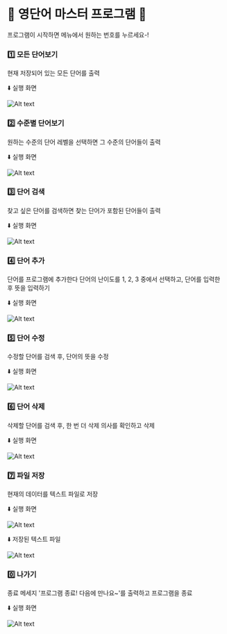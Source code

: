 📖 영단어 마스터 프로그램 📖
=======================

프로그램이 시작하면 메뉴에서 원하는 번호를 누르세요-!

### 1️⃣ 모든 단어보기
현재 저장되어 있는 모든 단어를 출력

⬇️ 실행 화면

![Alt text](./screenshot/1모든단어보기.png)

### 2️⃣ 수준별 단어보기
원하는 수준의 단어 레벨을 선택하면 그 수준의 단어들이 출력

⬇️ 실행 화면

![Alt text](./screenshot/2_vocab_level.png)

### 3️⃣ 단어 검색
찾고 싶은 단어를 검색하면 찾는 단어가 포함된 단어들이 출력

⬇️ 실행 화면

![Alt text](./screenshot/3_vocab_search.png)

### 4️⃣ 단어 추가
단어를 프로그램에 추가한다
단어의 난이도를 1, 2, 3 중에서 선택하고, 단어를 입력한 후 뜻을 입력하기

⬇️ 실행 화면

![Alt text](./screenshot/4단어추가.png)

### 5️⃣ 단어 수정
수정할 단어를 검색 후, 단어의 뜻을 수정

⬇️ 실행 화면

![Alt text](./screenshot/5_edit_vocab.png)

### 6️⃣ 단어 삭제
삭제할 단어를 검색 후, 한 번 더 삭제 의사를 확인하고 삭제

⬇️ 실행 화면

![Alt text](./screenshot/6_erase_word.png)

### 7️⃣ 파일 저장
현재의 데이터를 텍스트 파일로 저장

⬇️ 실행 화면

![Alt text](./screenshot/7_save.png)

⬇️ 저장된 텍스트 파일

![Alt text](./screenshot/saved_file.png)

### 0️⃣ 나가기
종료 메세지 '프로그램 종료! 다음에 만나요~'를 출력하고 프로그램을 종료

⬇️ 실행 화면

![Alt text](./screenshot/0나가기.png)